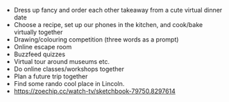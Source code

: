 - Dress up fancy and order each other takeaway from a cute virtual dinner date
- Choose a recipe, set up our phones in the kitchen, and cook/bake virtually together
- Drawing/colouring competition (three words as a prompt)
- Online escape room
- Buzzfeed quizzes
- Virtual tour around museums etc.
- Do online classes/workshops together
- Plan a future trip together
- Find some rando cool place in Lincoln.
- https://zoechip.cc/watch-tv/sketchbook-79750.8297614
